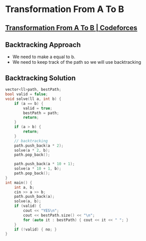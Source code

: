 # Transformation From A To B
## [Transformation From A To B | Codeforces](https://codeforces.com/contest/727/problem/A)

## Backtracking Approach 
- We need to make a equal to b.
- We need to keep track of the path so we will use backtracking

## Backtracking Solution
```cpp
vector<ll>path, bestPath;
bool valid = false;
void solve(ll a, int b) {
    if (a == b) {
        valid = true;
        bestPath = path;
        return;
    }
    if (a > b) {
        return;
    }
    // backtracking 
    path.push_back(a * 2);
    solve(a * 2, b);
    path.pop_back();

    path.push_back(a * 10 + 1);
    solve(a * 10 + 1, b);
    path.pop_back();
}
int main() {
    int a, b;
    cin >> a >> b; 
    path.push_back(a);
    solve(a, b);
    if (valid) {
        cout << "YES\n";
        cout << bestPath.size() << "\n";
        for (auto it : bestPath) { cout << it << " "; }
    }
    if (!valid) { no; }
}
```
